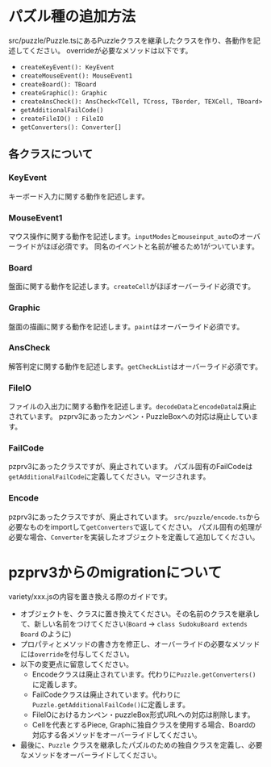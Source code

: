 パズル種の追加方法
=====


src/puzzle/Puzzle.tsにあるPuzzleクラスを継承したクラスを作り、各動作を記述してください。
overrideが必要なメソッドは以下です。

* `createKeyEvent(): KeyEvent`
* `createMouseEvent(): MouseEvent1`
* `createBoard(): TBoard`
* `createGraphic(): Graphic`
* `createAnsCheck(): AnsCheck<TCell, TCross, TBorder, TEXCell, TBoard>`
* `getAdditionalFailCode()`
* `createFileIO() : FileIO`
* `getConverters(): Converter[]`

## 各クラスについて
### KeyEvent
キーボード入力に関する動作を記述します。

### MouseEvent1
マウス操作に関する動作を記述します。`inputModes`と`mouseinput_auto`のオーバーライドがほぼ必須です。
同名のイベントと名前が被るため1がついています。

### Board
盤面に関する動作を記述します。`createCell`がほぼオーバーライド必須です。

### Graphic
盤面の描画に関する動作を記述します。`paint`はオーバーライド必須です。

### AnsCheck
解答判定に関する動作を記述します。`getCheckList`はオーバーライド必須です。

### FileIO
ファイルの入出力に関する動作を記述します。`decodeData`と`encodeData`は廃止されています。
pzprv3にあったカンペン・PuzzleBoxへの対応は廃止しています。

### FailCode
pzprv3にあったクラスですが、廃止されています。
パズル固有のFailCodeは`getAdditionalFailCode`に定義してください。マージされます。

### Encode
pzprv3にあったクラスですが、廃止されています。
`src/puzzle/encode.ts`から必要なものをimportして`getConverters`で返してください。
パズル固有の処理が必要な場合、`Converter`を実装したオブジェクトを定義して追加してください。

# pzprv3からのmigrationについて
variety/xxx.jsの内容を置き換える際のガイドです。
* オブジェクトを、クラスに置き換えてください。その名前のクラスを継承して、新しい名前をつけてください(`Board` -> `class SudokuBoard extends Board` のように)
* プロパティとメソッドの書き方を修正し、オーバーライドの必要なメソッドには`override`を付与してください。
* 以下の変更点に留意してください。
    * Encodeクラスは廃止されています。代わりに`Puzzle.getConverters()`に定義します。
    * FailCodeクラスは廃止されています。代わりに`Puzzle.getAdditionalFailCode()`に定義します。
    * FileIOにおけるカンペン・puzzleBox形式URLへの対応は削除します。
    * Cellを代表とするPiece, Graphに独自クラスを使用する場合、Boardの対応する各メソッドをオーバーライドしてください。
* 最後に、`Puzzle` クラスを継承したパズルのための独自クラスを定義し、必要なメソッドをオーバーライドしてください。

